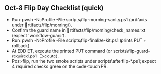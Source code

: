 ## Oct-8 Flip Day Checklist (quick)
- Run: pwsh -NoProfile -File scripts\flip-morning-sanity.ps1 (artifacts under rtifacts/flip/morning/).
- Confirm the guard name in rtifacts/flip/morning/check_names.txt (expect 'workflow-guard').
- Run: pwsh -NoProfile -File scripts\flip-finalize-kit.ps1 (prints PUT + rollback).
- At EOD ET, execute the printed PUT command (or scripts\flip-guard-required.ps1 -Execute).
- Post-flip, run the two smoke scripts under scripts\afterflip-*.ps1; expect 4 required checks green on the code-touch PR.
